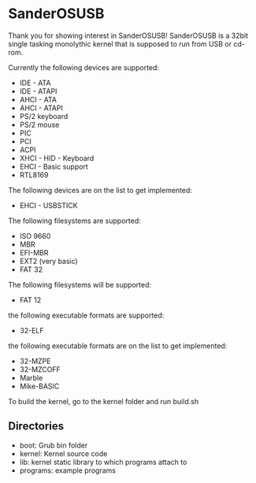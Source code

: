 # SanderOSUSB

Thank you for showing interest in SanderOSUSB!
SanderOSUSB is a 32bit single tasking monolythic kernel that is supposed to run from USB or cd-rom.

Currently the following devices are supported:
* IDE - ATA
* IDE - ATAPI
* AHCI - ATA
* AHCI - ATAPI
* PS/2 keyboard
* PS/2 mouse
* PIC
* PCI
* ACPI
* XHCI - HID - Keyboard
* EHCI - Basic support
* RTL8169

The following devices are on the list to get implemented:
* EHCI - USBSTICK

The following filesystems are supported:
* ISO 9660
* MBR
* EFI-MBR
* EXT2 (very basic)
* FAT 32

The following filesystems will be supported:
* FAT 12

the following executable formats are supported:
* 32-ELF

the following executable formats are on the list to get implemented:
* 32-MZPE
* 32-MZCOFF
* Marble
* Mike-BASIC

To build the kernel, go to the kernel folder and run build.sh

## Directories
* boot: Grub bin folder
* kernel: Kernel source code
* lib: kernel static library to which programs attach to
* programs: example programs
